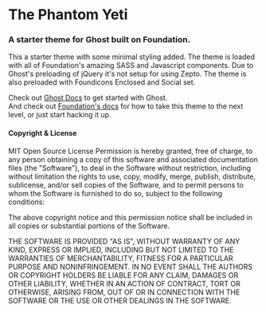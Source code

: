 # The Phantom Yeti  
### A starter theme for Ghost built on Foundation.



This a starter theme with some minimal styling added. The theme is loaded with all of Foundation's amazing SASS and Javascript components. Due to Ghost's preloading of jQuery it's not setup for using Zepto. The theme is also preloaded with Foundicons Enclosed and Social set.

Check out [Ghost Docs](http://docs.ghost.org) to get started with Ghost.  
And check out [Foundation's docs](http://foundation.zurb.com/docs/) for how to take this theme to the next level, or just start hacking it up.


#### Copyright & License

MIT Open Source License
Permission is hereby granted, free of charge, to any person obtaining a copy of this software and associated documentation files (the "Software"), to deal in the Software without restriction, including without limitation the rights to use, copy, modify, merge, publish, distribute, sublicense, and/or sell copies of the Software, and to permit persons to whom the Software is furnished to do so, subject to the following conditions:

The above copyright notice and this permission notice shall be included in all copies or substantial portions of the Software.

THE SOFTWARE IS PROVIDED "AS IS", WITHOUT WARRANTY OF ANY KIND, EXPRESS OR IMPLIED, INCLUDING BUT NOT LIMITED TO THE WARRANTIES OF MERCHANTABILITY, FITNESS FOR A PARTICULAR PURPOSE AND NONINFRINGEMENT. IN NO EVENT SHALL THE AUTHORS OR COPYRIGHT HOLDERS BE LIABLE FOR ANY CLAIM, DAMAGES OR OTHER LIABILITY, WHETHER IN AN ACTION OF CONTRACT, TORT OR OTHERWISE, ARISING FROM, OUT OF OR IN CONNECTION WITH THE SOFTWARE OR THE USE OR OTHER DEALINGS IN THE SOFTWARE.
